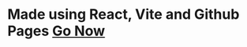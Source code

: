 # Made using React, Vite and Github Pages <a href="https://martinrombach88.github.io/portfolio/">Go Now</a>


